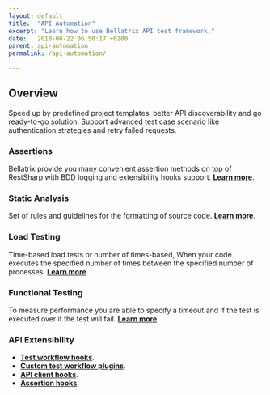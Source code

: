 ```yaml
---
layout: default
title:  "API Automation"
excerpt: "Learn how to use Bellatrix API test framework."
date:   2018-06-22 06:50:17 +0200
parent: api-automation
permalink: /api-automation/

---
```

Overview
--------
Speed up by predefined project templates, better API discoverability and go ready-to-go solution. Support advanced test case scenario like authentication strategies and retry failed requests.

### Assertions ###
Bellatrix provide you many convenient assertion methods on top of RestSharp with BDD logging and extensibility hooks support. [**Learn more**](/assertions.md).

### Static Analysis ###
Set of rules and guidelines for the formatting of source code. [**Learn more**](/static-analysis.md).

### Load Testing ###
Time-based load tests or number of times-based, When your code executes the specified number of times between the specified number of processes. [**Learn more**](/load-testing.md).

### Functional Testing ###
To measure performance you are able to specify a timeout and if the test is executed over it the test will fail. [**Learn more**](/measure-response-times.md).

### API Extensibility ###
- [**Test workflow hooks**](/extensibility-test-workflow-hooks.md).
- [**Custom test workflow plugins**](/extensibility-custom-test-workflow-plugins.md).
- [**API client hooks**](/extensibility-api-client-hooks.md).
- [**Assertion hooks**](/extensibility-assertion-hooks.md).